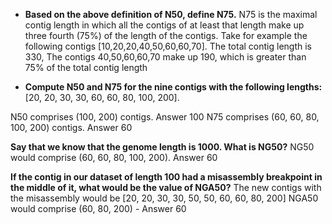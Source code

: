 - **Based on the above definition of N50, define N75.**
N75 is the maximal contig length in which all the contigs of at least that length make up three fourth (75%) of the length of the contigs. Take for example the following contigs [10,20,20,40,50,60,60,70]. The total contig length is 330, The contigs 40,50,60,60,70 make up 190, which is greater than 75% of the total contig length

- **Compute N50 and N75 for the nine contigs with the following lengths:**
[20, 20, 30, 30, 60, 60, 80, 100, 200].  

N50 comprises (100, 200) contigs. Answer 100
N75 comprises (60, 60, 80, 100, 200) contigs. Answer 60

**Say that we know that the genome length is 1000. What is NG50?**
NG50 would comprise (60, 60, 80, 100, 200). Answer 60

**If the contig in our dataset of length 100 had a misassembly breakpoint in the middle of it, what would be the value of NGA50?**
The new contigs with the misassembly would be [20, 20, 30, 30, 50, 50, 60, 60, 80, 200]
NGA50 would comprise (60, 80, 200) - Answer 60
